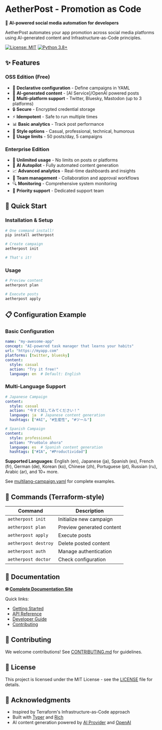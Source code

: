 # AetherPost - Promotion as Code

🚀 **AI-powered social media automation for developers**

AetherPost automates your app promotion across social media platforms using AI-generated content and Infrastructure-as-Code principles.

[![License: MIT](https://img.shields.io/badge/License-MIT-yellow.svg)](https://opensource.org/licenses/MIT)
[![Python 3.8+](https://img.shields.io/badge/python-3.8+-blue.svg)](https://www.python.org/downloads/)

## ✨ Features

### OSS Edition (Free)
- 🎯 **Declarative configuration** - Define campaigns in YAML
- 🤖 **AI-generated content** - [AI Service]/OpenAI powered posts
- 📱 **Multi-platform support** - Twitter, Bluesky, Mastodon (up to 3 platforms)
- 🔒 **Secure** - Encrypted credential storage
- ⚡ **Idempotent** - Safe to run multiple times
- 📊 **Basic analytics** - Track post performance
- 🎨 **Style options** - Casual, professional, technical, humorous
- 📝 **Usage limits** - 50 posts/day, 5 campaigns

### Enterprise Edition
- 🚀 **Unlimited usage** - No limits on posts or platforms
- 🤖 **AI Autopilot** - Fully automated content generation
- 📈 **Advanced analytics** - Real-time dashboards and insights
- 👥 **Team management** - Collaboration and approval workflows
- 🔍 **Monitoring** - Comprehensive system monitoring
- 🎯 **Priority support** - Dedicated support team

## 🚀 Quick Start

### Installation & Setup

```bash
# One command install!
pip install aetherpost

# Create campaign
aetherpost init

# That's it!
```

### Usage

```bash
# Preview content
aetherpost plan

# Execute posts
aetherpost apply
```

## 📋 Configuration Example

### Basic Configuration
```yaml
name: "my-awesome-app"
concept: "AI-powered task manager that learns your habits"
url: "https://myapp.com"
platforms: [twitter, bluesky]
content:
  style: casual
  action: "Try it free!"
  language: en  # Default: English
```

### Multi-Language Support
```yaml
# Japanese Campaign
content:
  style: casual
  action: "今すぐ試してみてください！"
  language: ja  # Japanese content generation
  hashtags: ["#AI", "#生産性", "#ツール"]

# Spanish Campaign  
content:
  style: professional
  action: "Pruébalo ahora"
  language: es  # Spanish content generation
  hashtags: ["#IA", "#Productividad"]
```

**Supported Languages**: English (en), Japanese (ja), Spanish (es), French (fr), German (de), Korean (ko), Chinese (zh), Portuguese (pt), Russian (ru), Arabic (ar), and 10+ more.

See [multilang-campaign.yaml](examples/multilang-campaign.yaml) for complete examples.

## 🔧 Commands (Terraform-style)

| Command | Description |
|---------|-------------|
| `aetherpost init` | Initialize new campaign |
| `aetherpost plan` | Preview generated content |
| `aetherpost apply` | Execute posts |
| `aetherpost destroy` | Delete posted content |
| `aetherpost auth` | Manage authentication |
| `aetherpost doctor` | Check configuration |

## 📖 Documentation

**🌐 [Complete Documentation Site](https://d3b75mcubdhimz.cloudfront.net)**

Quick links:
- [Getting Started](https://d3b75mcubdhimz.cloudfront.net/getting-started.html)
- [API Reference](https://d3b75mcubdhimz.cloudfront.net/api-reference.html)
- [Developer Guide](https://d3b75mcubdhimz.cloudfront.net/developer-onboarding.html)
- [Contributing](https://d3b75mcubdhimz.cloudfront.net/contributing.html)

## 🤝 Contributing

We welcome contributions! See [CONTRIBUTING.md](CONTRIBUTING.md) for guidelines.

## 📄 License

This project is licensed under the MIT License - see the [LICENSE](LICENSE) file for details.

## 🙏 Acknowledgments

- Inspired by Terraform's Infrastructure-as-Code approach
- Built with [Typer](https://typer.tiangolo.com/) and [Rich](https://rich.readthedocs.io/)
- AI content generation powered by [AI Provider](https://www.anthropic.com/) and [OpenAI](https://openai.com/)